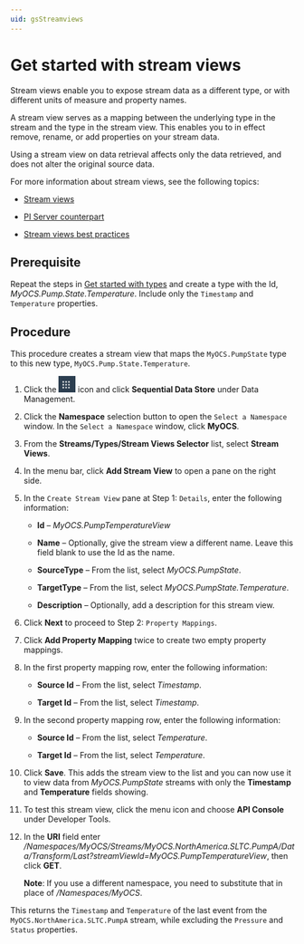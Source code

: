```yaml
---
uid: gsStreamviews
---
```


# Get started with stream views

Stream views enable you to expose stream data as a different type, or with different units of measure and property names. 

A stream view serves as a mapping between the underlying type in the stream and the type in the stream view. This enables you to in effect remove, rename, or add properties on your stream data. 

Using a stream view on data retrieval affects only the data retrieved, and does not alter the original source data.
 
For more information about stream views, see the following topics:

- [Stream views](xref:ccStreamviews)

- [PI Server counterpart](xref:ccStreamviews#streamviews-pi-server)

- [Stream views best practices](xref:ccStreamviews#streamviews-bestpractices)

## Prerequisite

Repeat the steps in [Get started with types](xref:gsTypes) and create a type with the Id, *MyOCS.Pump.State.Temperature*. Include only the `Timestamp` and `Temperature` properties. 

## Procedure

This procedure creates a stream view that maps the `MyOCS.PumpState` type to this new type, `MyOCS.Pump.State.Temperature`.

1. Click the ![Menu icon](images/menu-icon.png) icon and click **Sequential Data Store** under Data Management.

1. Click the **Namespace** selection button to open the `Select a Namespace` window. In the `Select a Namespace` window, click **MyOCS**. 

1. From the **Streams/Types/Stream Views Selector** list, select **Stream Views**.

1. In the menu bar, click **Add Stream View** to open a pane on the right side.

1. In the `Create Stream View` pane at Step 1: `Details`, enter the following information:

   - **Id** &ndash; *MyOCS.PumpTemperatureView*

   - **Name** &ndash; Optionally, give the stream view a different name. Leave this field blank to use the Id as the name.

   - **SourceType** &ndash; From the list, select *MyOCS.PumpState*.

   - **TargetType** &ndash; From the list, select *MyOCS.PumpState.Temperature*.

   - **Description** &ndash; Optionally, add a description for this stream view.
   
1. Click **Next** to proceed to Step 2: `Property Mappings`.

1. Click **Add Property Mapping** twice to create two empty property mappings.

1. In the first property mapping row, enter the following information:

   - **Source Id** &ndash; From the list, select *Timestamp*.

   - **Target Id** &ndash; From the list, select *Timestamp*.

1. In the second property mapping row, enter the following information:

   - **Source Id** &ndash; From the list, select *Temperature*.

   - **Target Id** &ndash; From the list, select *Temperature*.

1. Click **Save**. This adds the stream view to the list and you can now use it to view data from *MyOCS.PumpState* streams with only the **Timestamp** and **Temperature** fields showing.

1. To test this stream view, click the menu icon and choose **API Console** under Developer Tools.

1. In the **URI** field enter */Namespaces/MyOCS/Streams/MyOCS.NorthAmerica.SLTC.PumpA/Data/Transform/Last?streamViewId=MyOCS.PumpTemperatureView*, then click **GET**. 

   **Note**: If you use a different namespace, you need to substitute that in place of */Namespaces/MyOCS*.

This returns the `Timestamp` and `Temperature` of the last event from the `MyOCS.NorthAmerica.SLTC.PumpA` stream, while excluding the `Pressure` and `Status` properties.
